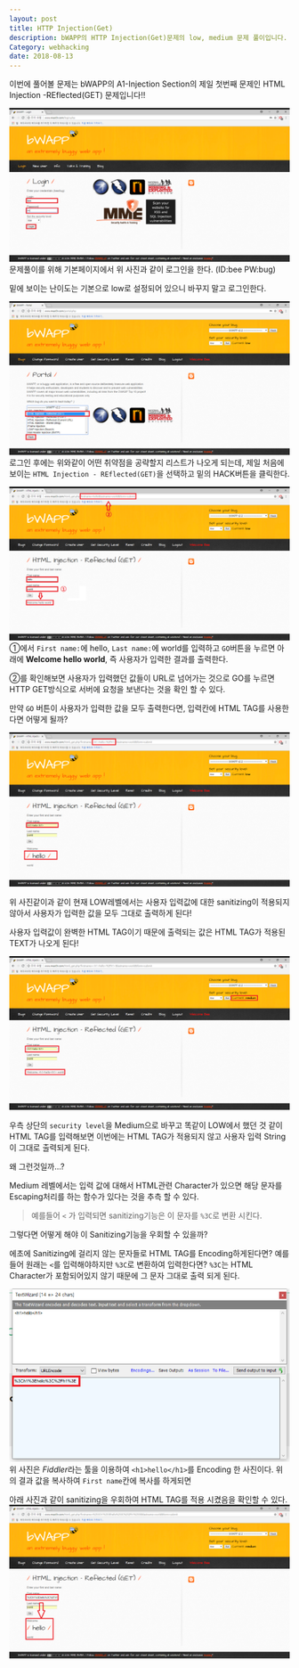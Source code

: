 ```yaml
---
layout: post
title: HTTP Injection(Get)
description: bWAPP의 HTTP Injection(Get)문제의 low, medium 문제 풀이입니다. 
Category: webhacking
date: 2018-08-13
---
```


이번에 풀어볼 문제는 bWAPP의 A1-Injection Section의 제일 첫번째 문제인 HTML Injection -REflected(GET) 문제입니다!!


![image1](/assets/images/2018-08-13-html_injection_get/1.png)
문제풀이를 위해 기본페이지에서 위 사진과 같이 로그인을 한다.
(ID:bee PW:bug)

밑에 보이는 난이도는 기본으로 low로 설정되어 있으니 바꾸지 말고 로그인한다. 

![image2](/assets/images/2018-08-13-html_injection_get/2.png)
로그인 후에는 위와같이 어떤 취약점을 공략할지 리스트가 나오게 되는데, 제일 처음에 보이는 `HTML Injection - REflected(GET)`을 선택하고 밑의 HACK버튼을 클릭한다. 

![image3](/assets/images/2018-08-13-html_injection_get/3.png)
①에서 `First name:`에 hello, `Last name:`에 world를 입력하고 `GO`버튼을 누르면 아래에 **Welcome hello world**, 즉 사용자가 입력한 결과를 출력한다. 

②를 확인해보면 사용자가 입력했던 값들이 URL로 넘어가는 것으로 GO를 누르면 HTTP GET방식으로 서버에 요청을 보낸다는 것을 확인 할 수 있다. 


만약 `GO` 버튼이 사용자가 입력한 값을 모두 출력한다면, 입력칸에 HTML TAG를 사용한다면 어떻게 될까? 

![image4](/assets/images/2018-08-13-html_injection_get/4.png)

위 사진같이과 같이 현재 LOW레벨에서는 사용자 입력값에 대한 sanitizing이 적용되지 않아서 사용자가 입력한 값을 모두 그대로 출력하게 된다!

사용자 입력값이 완벽한 HTML TAG이기 때문에 출력되는 값은 HTML TAG가 적용된 TEXT가 나오게 된다!

![image5](/assets/images/2018-08-13-html_injection_get/5.png)

우측 상단의 `security level`을 Medium으로 바꾸고 똑같이 LOW에서 했던 것 같이 HTML TAG를 입력해보면 이번에는 HTML TAG가 적용되지 않고 사용자 입력 String이 그대로 출력되게 된다.

왜 그런것일까...?

Medium 레벨에서는 입력 값에 대해서 HTML관련 Character가 있으면 해당 문자를 Escaping처리를 하는 함수가 있다는 것을 추측 할 수 있다.
> 예를들어 `<` 가 입력되면 sanitizing기능은 이 문자를 `%3C`로 변환 시킨다.

그렇다면 어떻게 해야 이 Sanitizing기능을 우회할 수 있을까?

에초에 Sanitizing에 걸리지 않는 문자들로 HTML TAG를 Encoding하게된다면? 예를들어 원래는 `<`를 입력해야하지만 `%3C`로 변환하여 입력한다면? `%3C`는 HTML Character가 포함되어있지 않기 때문에 그 문자 그대로 출력 되게 된다. 

![image6](/assets/images/2018-08-13-html_injection_get/6.png)
위 사진은 *Fiddler*라는 툴을 이용하여 `<h1>hello</h1>`를 Encoding 한 사진이다. 위의 결과 값을 복사하여 `First name`칸에 복사를 하게되면 

아래 사진과 같이 sanitizing을 우회하여 HTML TAG를 적용 시켰음을 확인할 수 있다. 
![image7](/assets/images/2018-08-13-html_injection_get/7.png)
